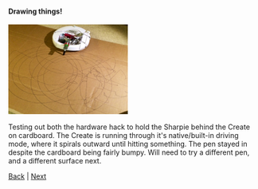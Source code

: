 #### Drawing things!

<a href="https://www.youtube.com/watch?v=muvwBQiBKdc&feature=youtu.be" target="_blank"><img src="img/drawing_circles.JPG" alt="Roomba draws circles!" width="240" height="180" border="0" /></a>

Testing out both the hardware hack to hold the Sharpie behind the Create on cardboard. The Create is running through it's native/built-in driving mode, where it spirals outward until hitting something. The pen stayed in despite the cardboard being fairly bumpy. Will need to try a different pen, and a different surface next.

[Back]() | [Next]()



